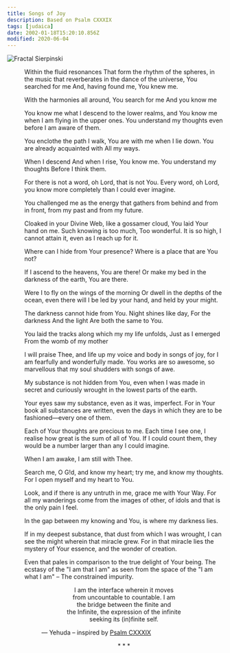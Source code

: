 ```yaml
---
title: Songs of Joy
description: Based on Psalm CXXXIX
tags: [judaica]
date: 2002-01-18T15:20:10.856Z
modified: 2020-06-04
---
```


![Fractal Sierpinski](/posts/img/Fractal-Sierpinski-N-gon.png)

<div style="margin-left: 2.5rem">

Within the fluid resonances
That form the rhythm of the spheres,
in the music that reverberates in the
dance of the universe,
You searched for me
And, having found me,
You knew me.

With the harmonies all around,
You search for me
And you know me

You know me what I descend
to the lower realms, and You
know me when I am flying
in the upper ones. You
understand my thoughts
even before I am aware of them.

You enclothe the path I walk,
You are with me when I lie down.
You are already acquainted with
All my ways.

When I descend
And when I rise,
You know me.
You understand my thoughts
Before I think them.

For there is not a word, oh Lord,
that is not You. Every word, oh Lord,
you know more completely than I
could ever imagine.

You challenged me as the
energy that gathers from behind
and from in front, from my past and from my future.

Cloaked in your Divine Web,
like a gossamer cloud,
You laid Your hand on me.
Such knowing is too much,
Too wonderful. It is so high,
I cannot attain it, even
as I reach up for it.

Where can I hide from Your presence?
Where is a place that are You not?

If I ascend to the heavens,
You are there! Or make my bed
in the darkness of the earth,
You are there.

Were I to fly on the wings of the morning
Or dwell in the depths of the ocean,
even there will I be led by your hand,
and held by your might.

The darkness
cannot hide
from You.
Night shines like day,
For the darkness
And the light
Are both the same
to You.

You laid the tracks
along which my my life unfolds,
Just as I emerged
From the womb of
my mother

I will praise Thee,
and life up my voice and body in
songs of joy, for I am
fearfully and wonderfully made.
You works are so awesome,
so marvellous that my soul
shudders with songs of awe.

My substance is not hidden
from You, even when I was made
in secret and curiously wrought
in the lowest parts of the earth.

Your eyes saw my substance, even as it was,
imperfect. For in Your book all
substances are written, even the days
in which they are to be fashioned&mdash;every
one of them.

Each of Your thoughts are precious to me.
Each time I see one, I realise how great
is the sum of all of You. If I could count
them, they would be a number larger than
any I could imagine.

When I am awake, I am still with Thee.

Search me, O G!d, and know my heart;
try me, and know my thoughts. For I open
myself and my heart to You.

Look, and if there is any untruth in me,
grace me with Your Way. For all my
wanderings come from the images of other,
of idols and that is the only pain I feel.

In the gap between my knowing and You, is where
my darkness lies.

If in my deepest substance,
that dust from which I was wrought,
I can see the might wherein that miracle
grew. For in that miracle lies the
mystery of Your essence, and the
wonder of creation.

Even that pales in comparison to the true
delight of Your being. The ecstasy of the
"I am that I am" as seen from the
space of the "I am what I am" &ndash; The
constrained impurity.

<p style="text-align: center">
I am the interface wherein it moves<br />
from uncountable to countable. I am<br /> 
the bridge between the finite and<br />
the Infinite, the expression of the infinite<br />
seeking its (in)finite self.<br />
<p>

<p style="padding-left: 2.5rem">
&mdash; Yehuda – inspired by <a href="http://www.mechon-mamre.org/p/pt/pt26d9.htm">Psalm CXXXIX</a>
</p>

<center>* * *</center>
